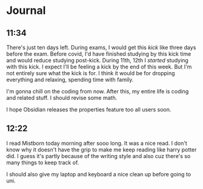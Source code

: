 # Journal
## 11:34
There's just ten days left. During exams, I would get this _kick_ like three days before the exam. Before covid, I'd have finished studying by this kick time and would reduce studying post-kick. During 11th, 12th I _started_ studying with this kick. I expect I'll be feeling a kick by the end of this week. But I'm not entirely sure what the kick is for. I think it would be for dropping everything and relaxing, spending time with family.

I'm gonna chill on the coding from now. After this, my entire life is coding and related stuff. I should revise some math.

I hope Obsidian releases the properties feature too all users soon.

## 12:22
I read Mistborn today morning after sooo long. It was a nice read. I don't know why it doesn't have the grip to make me keep reading like harry potter did. I guess it's partly because of the writing style and also cuz there's so many things to keep track of.

I should also give my laptop and keyboard a nice clean up before going to uni.